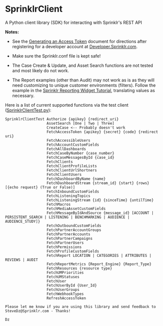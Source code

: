 # SprinklrClient
A Python client library (SDK) for interacting with Sprinklr's REST API

**Notes:**
- See the [Generating an Access Token](Sprinklr%20Client%20Library%20-%20Generating%20an%20Access%20Token.pdf) document for directions after registering for a developer account at [Developer.Sprinklr.com](https://developer.sprinklr.com).

- Make sure the Sprinklr.conf file is kept safe!

- The Case Create & Update, and Asset Search functions are not tested and most likely do not work.

- The Report examples  (other than Audit) may not work as is as they will need customizing to unique customer environments (filters). Follow the example in the [Sprinklr Reporting Widget Tutorial](https://developer.sprinklr.com/docs/read/api_tutorials/Sprinklr_Reporting_Widget_Tutorial), translating values as necessary.

Here is a list of current supported functions via the test client ([SprinklrClientTest.py](SprinklrClientTest.py)):

```
SprinklrClientTest Authorize {apikey} {redirect_uri}
                   AssetSearch [One | Two | Three]
                   CreateCase <-- Probably doesn't work
                   FetchAccessToken {apikey} {secret} {code} {redirect uri}
                   FetchAccessibleUsers
                   FetchAccountCustomFields
                   FetchAllDashboards
                   FetchCaseByNumber {case_number}
                   FetchCaseMessagesById {case_id}
                   FetchClients
                   FetchClientProfileLists
                   FetchClientUrlShortners
                   FetchClientUsers
                   FetchDashboardByName {name}
                   FetchDashboardStream {stream_id} {start} {rows} [{echo request} (True or False)]
                   FetchInboundCustomFields
                   FetchListeningTopics
                   FetchListeningStream {id} {sinceTime} {untilTime}
                   FetchMacros
                   FetchMediaAssetCustomFields
                   FetchMessageByIdAndSource {message_id} [ACCOUNT | PERSISTENT_SEARCH | LISTENING | BENCHMARKING | AUDIENCE | AUDIENCE_STUDY]}
                   FetchOutboundCustomFields
                   FetchPartnerAccountGroups
                   FetchPartnerAccounts
                   FetchPartnerCampaigns
                   FetchPartnerUsers
                   FetchPermissions
                   FetchProfileCustomFields
                   FetchReport LOCATION | CATEGORIES | ATTRIBUTES | REVIEWS | AUDIT
                   FetchReportMetrics {Report_Engine} {Report_Type}
                   FetchResources {resource type}
                   FetchUMPriorities
                   FetchUMStatuses
                   FetchUser
                   FetchUserById {User_Id}
                   FetchUserGroups
                   FetchWebhookTypes
                   RefreshAccessToken

Please let me know if you are using this library and send feedback to SteveDz@Sprinklr.com - Thanks!

Dz
